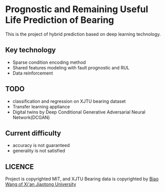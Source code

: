# Prognostic and Remaining Useful Life Prediction of Bearing

This is the project of hybrid prediction based on deep learning technology.

## Key technology

+ Sparse condition encoding method
+ Shared features modeling with fault prognostic and RUL
+ Data reinforcement

## TODO

+ classification and regression on XJTU bearing dataset
+ Transfer learning appliance
+ Digital twins by Deep Conditional Generative Adversarial Neural Network(DCGAN) 

## Current difficulty

+ accuracy is not guaranteed
+ generality is not satisfied

## LICENCE

Project is copyrighted MIT, and XJTU Bearing data is copyrighted by [Biao Wang of Xi'an Jiaotong University](http://biaowang.tech/xjtu-sy-bearing-datasets/)